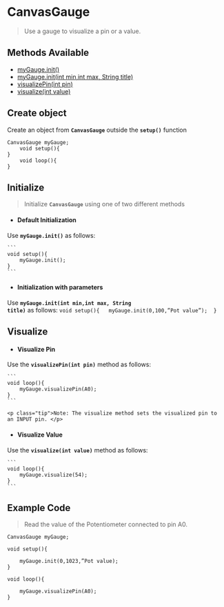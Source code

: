 <div id="cg"></div>

# CanvasGauge
> Use a gauge to visualize a pin or a value.

## Methods Available

- [myGauge.init()](CanvasGauge/canvas-gauge.md?id=cg-i-di)
- [myGauge.init(int min,int max, String title)](CanvasGauge/canvas-gauge.md?id=cg-i-iwp)
- [visualizePin(int pin)](CanvasGauge/canvas-gauge.md?id=cg-v-vp)
- [visualize(int value)](CanvasGauge/canvas-gauge.md?id=cg-v-vv)


<div id="cg-co"></div>

## Create object 
Create an object from **<code>CanvasGauge</code>** outside the **<code>setup()</code>** function

```       
CanvasGauge myGauge; 
	void setup(){ 
} 
	void loop(){  
}
```

<div id="cg-i"></div>

## Initialize

> Initialize **<code>CanvasGauge</code>** using one of two different methods


<div id="cg-i-di"></div>

* #### Default Initialization
Use **<code>myGauge.init()</code>** as follows:

	```
	void setup(){  
		myGauge.init(); 
	} 
	```


<div id="cg-i-iwp"></div>


* #### Initialization with parameters
Use **<code>myGauge.init(int min,int max, String title)</code>** as follows:
	```
	void setup(){  
		myGauge.init(0,100,”Pot value”); 
	} 
	```


<div id="cg-v"></div>


## Visualize


<div id="cg-v-vp"></div>


* #### Visualize Pin
Use the **<code>visualizePin(int pin)</code>** method as follows:
	
	```	
	void loop(){ 
		myGauge.visualizePin(A0); 	 
	}	 
	```

	<p class="tip">Note: The visualize method sets the visualized pin to an INPUT pin. </p>


<div id="cg-v-vv"></div>

* #### Visualize Value
Use the **<code>visualize(int value)</code>** method as follows:

	```
	void loop(){  
		myGauge.visualize(54); 
	} 
	```

<div id="ccg-cex"></div>

## Example Code
> Read the value of the Potentiometer connected to pin A0.

	CanvasGauge myGauge; 
	 
	void setup(){ 
	 
		myGauge.init(0,1023,”Pot value);  
	}
	 
	void loop(){ 
	 
		myGauge.visualizePin(A0); 
	} 

